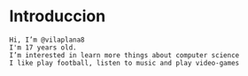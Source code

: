 # Introduccion

    Hi, I’m @vilaplana8
    I'm 17 years old.
    I’m interested in learn more things about computer science
    I like play football, listen to music and play video-games
    

